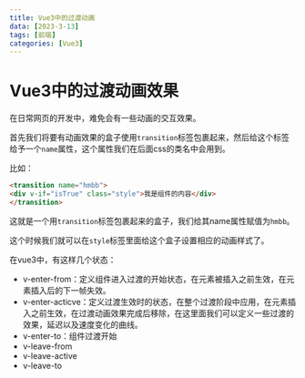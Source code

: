 ```yaml
---
title: Vue3中的过渡动画
data: [2023-3-13]
tags: [前端]
categories: [Vue3]
---
```


# Vue3中的过渡动画效果

在日常网页的开发中，难免会有一些动画的交互效果。

首先我们将要有动画效果的盒子使用`transition`标签包裹起来，然后给这个标签给予一个`name`属性，这个属性我们在后面css的类名中会用到。

比如：

```html
<transition name="hmbb">
<div v-if="isTrue" class="style">我是组件的内容</div>
</transition>
```

这就是一个用`transition`标签包裹起来的盒子，我们给其name属性赋值为`hmbb`。

这个时候我们就可以在`style`标签里面给这个盒子设置相应的动画样式了。

在vue3中，有这样几个状态：

- v-enter-from：定义组件进入过渡的开始状态，在元素被插入之前生效，在元素插入后的下一帧失效。
- v-enter-acticve：定义过渡生效时的状态，在整个过渡阶段中应用，在元素插入之前生效，在过渡动画效果完成后移除，在这里面我们可以定义一些过渡的效果，延迟以及速度变化的曲线。
- v-enter-to：组件过渡开始
- v-leave-from
- v-leave-active
- v-leave-to

